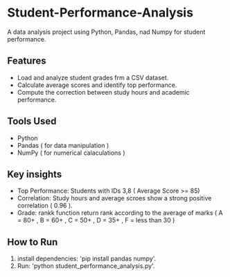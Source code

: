 # Student-Performance-Analysis
  A data analysis project using Python, Pandas, nad Numpy for student performance.
  
## Features
  - Load and analyze student grades frm a CSV dataset.
  - Calculate average scores and identify top performance.
  - Compute the correction between study hours and academic performance.
    
## Tools Used
  - Python
  - Pandas ( for data manipulation )
  - NumPy ( for numerical calaculations )
    
## Key insights
  - Top Performance: Students with IDs 3,8 ( Average Score >= 85)
  - Correlation: Study hours and average scroes show a strong positive correlation ( 0.96 ).
  - Grade: rankk function return rank according to the average of marks ( A = 80+ , B = 60+ , C = 50+ , D = 35+ , F = less than  30 )

## How to Run 
  1. install dependencies: 'pip install pandas numpy'.
  2. Run: 'python student_performance_analysis.py'.
